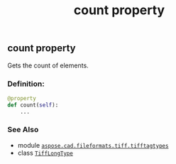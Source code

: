 ﻿---
title: count property
second_title: Aspose.CAD for Python via .NET API References
description: 
type: docs
weight: 90
url: /python-net/aspose.cad.fileformats.tiff.tifftagtypes/tifflongtype/count/
is_root: false
---

## count property


Gets the count of elements.
### Definition:
```python
@property
def count(self):
    ...
```

### See Also
* module [`aspose.cad.fileformats.tiff.tifftagtypes`](../../)
* class [`TiffLongType`](/cad/python-net/aspose.cad.fileformats.tiff.tifftagtypes/tifflongtype)
